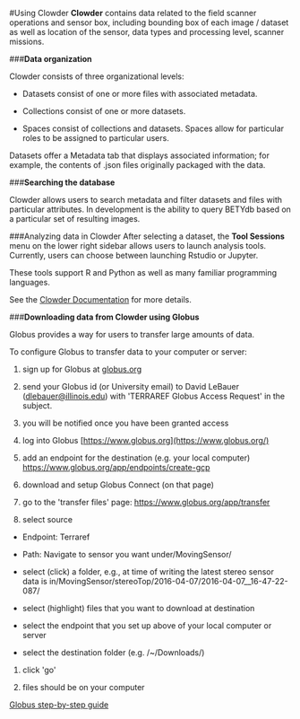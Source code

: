 #Using Clowder
**Clowder** contains data related to the field scanner operations and sensor box, including bounding box of each image / dataset as well as location of the sensor, data types and processing level, scanner missions.

###**Data organization**

Clowder consists of three organizational levels:

- Datasets consist of one or more files with associated metadata.

- Collections consist of one or more datasets.

- Spaces consist of collections and datasets. Spaces allow for particular roles to be assigned to particular users.

Datasets offer a Metadata tab that displays associated information; for example, the contents of .json files originally packaged with the data.

###**Searching the database**

Clowder allows users to search metadata and filter datasets and files with particular attributes. In development is the ability to query BETYdb based on a particular set of resulting images.

###Analyzing data in Clowder
After selecting a dataset, the **Tool Sessions** menu on the lower right sidebar allows users to launch analysis tools. Currently, users can choose between launching Rstudio or Jupyter.

These tools support R and Python as well as many familiar programming languages.

See the [Clowder Documentation](https://terraref.gitbooks.io/terraref-documentation/content/clowder.html) for more details.


###**Downloading data from Clowder using Globus**

Globus provides a way for users to transfer large amounts of data.

To configure Globus to transfer data to your computer or server:

1. sign up for Globus at [globus.org](https://www.globus.org/)

1. send your Globus id (or University email) to David LeBauer (dlebauer@illinois.edu) with 'TERRAREF Globus Access Request' in the subject.

1. you will be notified once you have been granted access

1. log into Globus [https://www.globus.org](https://www.globus.org/)

1. add an endpoint for the destination (e.g. your local computer) <https://www.globus.org/app/endpoints/create-gcp>

1. download and setup Globus Connect (on that page)

1. go to the 'transfer files' page: <https://www.globus.org/app/transfer>

1. select source

 - Endpoint: Terraref

 - Path: Navigate to sensor you want under/MovingSensor/

 - select (click) a folder, e.g., at time of writing the latest stereo sensor data is in/MovingSensor/stereoTop/2016-04-07/2016-04-07\_\_16-47-22-087/

 - select (highlight) files that you want to download at destination

 - select the endpoint that you set up above of your local computer or server

 - select the destination folder (e.g. /~/Downloads/)

1. click 'go'

1. files should be on your computer

[Globus step-by-step guide](https://docs.globus.org/how-to/get-started/)
